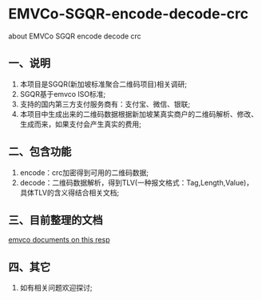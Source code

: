 # EMVCo-SGQR-encode-decode-crc
about EMVCo SGQR encode decode crc

## 一、说明
1. 本项目是SGQR(新加坡标准聚合二维码项目)相关调研;
2. SGQR基于emvco ISO标准;
3. 支持的国内第三方支付服务商有：支付宝、微信、银联;
4. 本项目中生成出来的二维码数据根据新加坡某真实商户的二维码解析、修改、生成而来，如果支付会产生真实的费用;

## 二、包含功能
1. encode：crc加密得到可用的二维码数据;
2. decode：二维码数据解析，得到TLV(一种报文格式：Tag,Length,Value)，具体TLV的含义得结合相关文档;

## 三、目前整理的文档
[emvco documents on this resp](https://github.com/hisenyuan/EMVCo-SGQR-encode-decode-crc/tree/master/src/main/java/com/hisen/emvco/docs)

## 四、其它
1. 如有相关问题欢迎探讨;
